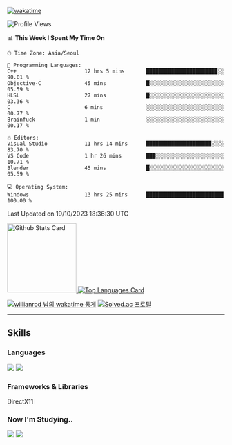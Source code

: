 <!--START_SECTION:waka-->
<!-- ![Code Time](http://img.shields.io/badge/Code%20Time-647%20hrs%2016%20mins-blue) -->

[![wakatime](https://wakatime.com/badge/user/43ed9a98-1ee0-44e0-b888-3f89bf31dc0b.svg)](https://wakatime.com/@43ed9a98-1ee0-44e0-b888-3f89bf31dc0b)

![Profile Views](http://img.shields.io/badge/Profile%20Views-0-blue)

📊 **This Week I Spent My Time On** 

```text
🕑︎ Time Zone: Asia/Seoul

💬 Programming Languages: 
C++                      12 hrs 5 mins       ███████████████████████░░   90.01 % 
Objective-C              45 mins             █░░░░░░░░░░░░░░░░░░░░░░░░   05.59 % 
HLSL                     27 mins             █░░░░░░░░░░░░░░░░░░░░░░░░   03.36 % 
C                        6 mins              ░░░░░░░░░░░░░░░░░░░░░░░░░   00.77 % 
Brainfuck                1 min               ░░░░░░░░░░░░░░░░░░░░░░░░░   00.17 % 

🔥 Editors: 
Visual Studio            11 hrs 14 mins      █████████████████████░░░░   83.70 % 
VS Code                  1 hr 26 mins        ███░░░░░░░░░░░░░░░░░░░░░░   10.71 % 
Blender                  45 mins             █░░░░░░░░░░░░░░░░░░░░░░░░   05.59 % 

💻 Operating System: 
Windows                  13 hrs 25 mins      █████████████████████████   100.00 % 
```


 Last Updated on 19/10/2023 18:36:30 UTC
<!--END_SECTION:waka-->


<!-- [![Anurag's github stats](https://github-readme-stats.vercel.app/api?username=heosumin518)](https://github.com/anuraghazra/github-readme-stats) -->

<!-- markdownlint-disable MD033 -->
<a href="https://github.com/anuraghazra/github-readme-stats#github-stats-card">
  <img
    src="https://github-readme-stats.vercel.app/api?username=heosumin518&hide_title=true&show_icons=true&include_all_commits=true&count_private=true&hide_border=true&theme=onedark&title_color=5f4b8b&text_color=f0eee9&icon_color=00abc0"
    alt="Github Stats Card"
    height="160"
  />
</a>
<a href="https://github.com/anuraghazra/github-readme-stats#top-languages-card">
  <img
    src="https://github-readme-stats.vercel.app/api/top-langs?username=heosumin518&hide=css,tex&hide_title=true&layout=compact&langs_count=8&hide_border=true&theme=onedark&title_color=5f4b8b&text_color=f0eee9&icon_color=00abc0"
    alt="Top Languages Card"
  />
</a>

[![willianrod 님의 wakatime 통계](https://github-readme-stats.vercel.app/api/wakatime?username=heosumin518&layout=compact&count_private=true)](https://wakatime.com/@heosumin518) [![Solved.ac
프로필](http://mazassumnida.wtf/api/v2/generate_badge?boj=heosumin)](https://solved.ac/heosumin)


---

## Skills

### Languages

<img src="https://img.shields.io/badge/C-A8B9CC?style=flat-square&logo=C&logoColor=white"/> <img src="https://img.shields.io/badge/C++-00599C?style=flat-square&logo=C%2B%2B&logoColor=white"/>

### Frameworks & Libraries

DirectX11

### Now I'm Studying..

<img src="https://img.shields.io/badge/CSharp-239120?style=flat-square&logo=CSharp&logoColor=white"/> <img src="https://img.shields.io/badge/OpenGL-5586A4?style=flat-square&logo=OpenGL&logoColor=white"/>


